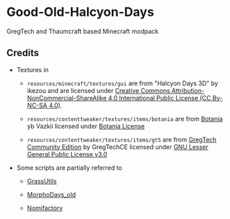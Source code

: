 # Good-Old-Halcyon-Days

GregTech and Thaumcraft based Minecraft modpack

## Credits

- Textures in

  - `resources/minecraft/textures/gui` are from "Halcyon Days 3D" by ikezou and are licensed under [Creative Commons Attribution-NonCommercial-ShareAlike 4.0 International Public License (CC By-NC-SA 4.0)](https://creativecommons.org/licenses/by-nc-sa/4.0/).

  - `resources/contenttweaker/textures/items/botania` are from [Botania](https://github.com/VazkiiMods/Botania) yb Vazkii licensed under [Botania License](https://botaniamod.net/license.php)

  - `resources/contenttweaker/textures/items/gt5` are from [GregTech Community Edition](https://github.com/GregTechCE/GregTech) by GregTechCE licensed under [GNU Lesser General Public License v3.0](https://www.gnu.org/licenses/lgpl-3.0.en.html)

- Some scripts are partially referred to
  - [GrassUtils](https://github.com/friendlyhj/GrassUtils)

  - [MorphoDays_old](https://github.com/delta-nos/MorphoDays_old)

  - [Nomifactory](https://github.com/Nomifactory/Nomifactory)
